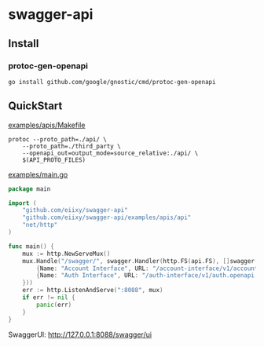 # swagger-api


## Install

### protoc-gen-openapi
```shell
go install github.com/google/gnostic/cmd/protoc-gen-openapi
```

## QuickStart

[examples/apis/Makefile](./examples/apis/Makefile)
```shell
protoc --proto_path=./api/ \
    --proto_path=./third_party \
    --openapi_out=output_mode=source_relative:./api/ \
    $(API_PROTO_FILES)
```

[examples/main.go](./examples/main.go)
```go
package main

import (
	"github.com/eiixy/swagger-api"
	"github.com/eiixy/swagger-api/examples/apis/api"
	"net/http"
)

func main() {
	mux := http.NewServeMux()
	mux.Handle("/swagger/", swagger.Handler(http.FS(api.FS), []swagger.OpenapiURL{
		{Name: "Account Interface", URL: "/account-interface/v1/account.openapi.yaml"},
		{Name: "Auth Interface", URL: "/auth-interface/v1/auth.openapi.yaml"},
	}))
	err := http.ListenAndServe(":8088", mux)
	if err != nil {
		panic(err)
	}
}
```

SwaggerUI: http://127.0.0.1:8088/swagger/ui
